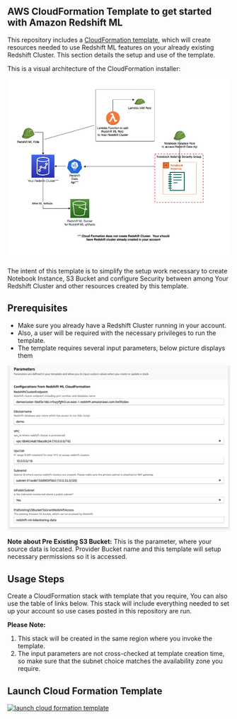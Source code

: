 ## AWS CloudFormation Template to get started with Amazon Redshift ML

This repository includes a [CloudFormation template](cloud-formation-template.yaml), which will create resources needed to use Redshift ML features on your already existing Redshift Cluster.  This section details the setup and use of the template.

This is a visual architecture of the CloudFormation installer:

![Cloud Formation Resources](./images/Cloud-Formation-Resources.png)

The intent of this template is to simplify the setup work necessary to create Notebook Instance, S3 Bucket and configure Security between among Your Redshift Cluster and other resources created by this template.

## Prerequisites

* Make sure you already have a Redshift Cluster running in your account.
* Also, a user will be required with the necessary privileges to run the template.
* The template requires several input parameters, below picture displays them

![Cloud Formation Input Parameters](./images/cloud-formation-parameters.png)

**Note about Pre Existing S3 Bucket:**
This is the parameter,  where your source data is located.  Provider Bucket name and this template will setup necessary permissions so it is accessed.


## Usage Steps

Create a CloudFormation stack with template that you require, You can also use the table of links below. This stack will include everything needed to set up your account so use cases posted in this repository are run.

**Please Note:**

1. This stack will be created in the same region where you invoke the template.  
2. The input parameters are not cross-checked at template creation time, so make sure that the subnet choice matches the availability zone you require.

## Launch Cloud Formation Template

[![launch cloud formation template](./images/LaunchStack)](./cloud-formation-template.yaml)
